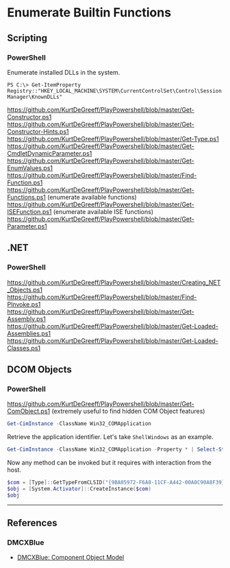 # Enumerate Builtin Functions

## Scripting

### PowerShell

Enumerate installed DLLs in the system.

```
PS C:\> Get-ItemProperty Registry::"HKEY_LOCAL_MACHINE\SYSTEM\CurrentControlSet\Control\Session Manager\KnownDLLs"
```

https://github.com/KurtDeGreeff/PlayPowershell/blob/master/Get-Constructor.ps1
https://github.com/KurtDeGreeff/PlayPowershell/blob/master/Get-Constructor-Hints.ps1
https://github.com/KurtDeGreeff/PlayPowershell/blob/master/Get-Type.ps1
https://github.com/KurtDeGreeff/PlayPowershell/blob/master/Get-CmdletDynamicParameter.ps1
https://github.com/KurtDeGreeff/PlayPowershell/blob/master/Get-EnumValues.ps1
https://github.com/KurtDeGreeff/PlayPowershell/blob/master/Find-Function.ps1
https://github.com/KurtDeGreeff/PlayPowershell/blob/master/Get-Functions.ps1 (enumerate available functions)
https://github.com/KurtDeGreeff/PlayPowershell/blob/master/Get-ISEFunction.ps1 (enumerate available ISE functions)
https://github.com/KurtDeGreeff/PlayPowershell/blob/master/Get-Parameter.ps1

## .NET

### PowerShell

https://github.com/KurtDeGreeff/PlayPowershell/blob/master/Creating_NET_Objects.ps1
https://github.com/KurtDeGreeff/PlayPowershell/blob/master/Find-PInvoke.ps1
https://github.com/KurtDeGreeff/PlayPowershell/blob/master/Get-Assembly.ps1
https://github.com/KurtDeGreeff/PlayPowershell/blob/master/Get-Loaded-Assemblies.ps1
https://github.com/KurtDeGreeff/PlayPowershell/blob/master/Get-Loaded-Classes.ps1

## DCOM Objects

### PowerShell

https://github.com/KurtDeGreeff/PlayPowershell/blob/master/Get-ComObject.ps1 (extremely useful to find hidden COM Object features)

```powershell
Get-CimInstance -ClassName Win32_COMApplication
```

Retrieve the application identifier. Let's take `ShellWindows` as an example.

```powershell
Get-CimInstance -ClassName Win32_COMApplication -Property * | Select-String ShellWindows
```

Now any method can be invoked but it requires with interaction from the host.

```powershell
$com = [Type]::GetTypeFromCLSID("{9BA05972-F6A8-11CF-A442-00A0C90A8F39}")
$obj = [System.Activator]::CreateInstance($com)
$obj
```

---
## References

### DMCXBlue

- [DMCXBlue: Component Object Model](https://dmcxblue.gitbook.io/red-team-notes-2-0/red-team-techniques/execution/t1559-inter-process-communication/component-object-model)